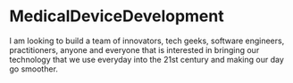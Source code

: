 # MedicalDeviceDevelopment
I am looking to build a team of innovators, tech geeks, software engineers, practitioners, anyone and everyone that is interested in bringing our technology that we use everyday into the 21st century and making our day go smoother.
